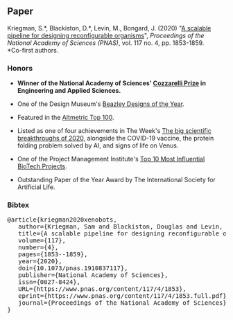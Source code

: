 ## Paper
<script type='text/javascript' src='https://d1bxh8uas1mnw7.cloudfront.net/assets/embed.js'></script>
Kriegman, S.\*, Blackiston, D.\*, Levin, M., Bongard, J. (2020) 
"[A scalable pipeline for designing reconfigurable organisms](https://www.pnas.org/content/117/4/1853)", 
_Proceedings of the National Academy of Sciences (PNAS)_, vol. 117 no. 4, pp. 1853-1859.  <br>
\*Co-first authors.
<br>
<!-- <div data-badge-popover="right" class='altmetric-embed' data-badge-type='donut' data-doi="10.1073/pnas.1910837117"></div> -->
<div data-badge-details="right" data-badge-type="medium-donut" data-doi="10.1073/pnas.1910837117" class="altmetric-embed"></div>


### **Honors**

- **Winner of the National Academy of Sciences' [Cozzarelli Prize](https://www.pnas.org/page/about/cozzarelli-prize) in Engineering and Applied Sciences.**

- One of the Design Museum's [Beazley Designs of the Year](https://designmuseum.org/exhibitions/beazley-designs-of-the-year/digital/xenobot).

- Featured in the [Altmetric Top 100](https://www.altmetric.com/top100/2020/).

- Listed as one of four achievements in The Week's [The big scientific breakthroughs of 2020](https://theweek.com/articles/957485/big-scientific-breakthroughs-2020), alongside the COVID-19 vaccine, the protein folding problem solved by AI, and signs of life on Venus.

- One of the Project Management Institute's [Top 10 Most Influential BioTech Projects](https://www.pmi.org/most-influential-projects/top-10-by-industry/biotech).

- Outstanding Paper of the Year Award by The International Society for Artificial Life.


### **Bibtex**
<pre>
@article{kriegman2020xenobots,
&nbsp;&nbsp; author={Kriegman, Sam and Blackiston, Douglas and Levin, Michael and Bongard, Josh},
&nbsp;&nbsp; title={A scalable pipeline for designing reconfigurable organisms},
&nbsp;&nbsp; volume={117},
&nbsp;&nbsp; number={4},
&nbsp;&nbsp; pages={1853--1859},
&nbsp;&nbsp; year={2020},
&nbsp;&nbsp; doi={10.1073/pnas.1910837117},
&nbsp;&nbsp; publisher={National Academy of Sciences},
&nbsp;&nbsp; issn={0027-8424},
&nbsp;&nbsp; URL={https://www.pnas.org/content/117/4/1853},
&nbsp;&nbsp; eprint={https://www.pnas.org/content/117/4/1853.full.pdf},
&nbsp;&nbsp; journal={Proceedings of the National Academy of Sciences}
}
</pre>

